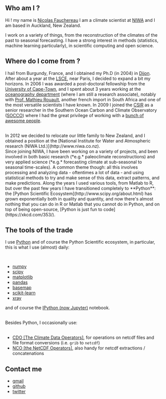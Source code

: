 <!--
.. title: About me
.. slug: about-me
.. date: 2015-07-31 11:34:39 UTC+12:00
.. tags:
.. category:
.. link:
.. description:
.. type: text
-->

## Who am I ?

Hi ! my name is [Nicolas Fauchereau](mailto:nicolas.fauchereau@gmail.com)
I am a climate scientist at [NIWA](http://www.niwa.co.nz) and I am based in Auckland, New Zealand.

I work on a variety of things, from the reconstruction of the climates of the past
to seasonal forecasting. I have a strong interest in methods (statistics, machine learning particularly),
in scientific computing and open science.

## Where do I come from ?

I hail from Burgundy, France, and I obtained my Ph.D (in 2004) in [Dijon](http://climatologie.u-bourgogne.fr/). After about a year
at the [LSCE](http://www.lsce.ipsl.fr/en/), near Paris, I decided to expand a bit my horizons. In 2006 I was awarded a post-doctoral
fellowship from the [University of Cape-Town](http://www.uct.ac.za/), and I spent about 3 years working at the
[oceanography department](http://www.sea.uct.ac.za/) (where I am still a research associate), notably with
[Prof. Mathieu Rouault](http://ma-re.uct.ac.za/staff/academic-staff/dr-mathieu-rouault/), another french import in South Africa and one of the most
versatile scientists I have known. In 2009 I joined
the [CSIR](http://www.csir.co.za/) as a senior researcher in the Southern Ocean Carbon and Climate Observatory ([SOCCO](http://socco.org.za/about/)) where I had the
great privilege of working with a [bunch of awesome people](http://socco.org.za/about/#team).  

<br>
In 2012 we decided to relocate our little family to New Zealand, and I obtained
a position at the [National Institute for Water and Atmospheric research (NIWA Ltd.)](http://www.niwa.co.nz).  

<br>
Since joining NIWA, I have been working on a variety of projects, and been involved in both
basic research (*e.g.* paleoclimate reconstructions) and very applied science (*e.g.* forecasting climate at sub-seasonal
to seasonal time-scales). A common theme though: all this involves processing and analyzing data - oftentimes a lot of data - and using statistical methods to
try and make sense of this data, extract patterns, and make predictions. Along the years I used various tools, from Matlab to R, but over the past few years I have transitioned completely to **Python**: the [Python Scientific Ecosystem](http://www.scipy.org/about.html) has grown exponentially both in quality and quantity, and now there's almost nothing that you can do in R or Matlab
that you cannot do in Python, and on top of being open-source, [Python is just fun to code](https://xkcd.com/353/).

## The tools of the trade

I use [Python](http://www.python.org) and of course the Python Scientific ecosystem,
in particular, this is what I use (almost) daily:

<br>

+ [numpy](http://www.numpy.org/)
+ [scipy](http://www.scipy.org/)
+ [matplotlib](http://matplotlib.org/)
+ [pandas](http://pandas.pydata.org/)
+ [basemap](https://basemaptutorial.readthedocs.org/en/latest/)
+ [scikit-learn](http://scikit-learn.org/)
+ [xray](https://github.com/xray/xray)

and of course the [IPython (now Jupyter)](https://jupyter.org/) notebook.  
<br>

Besides Python, I occasionally use:  
<br>

+ [CDO [The Climate Data Operators]](https://code.zmaw.de/projects/cdo), for operations on netcdf files and
file format conversions (i.e. `grib` to `netcdf`)
+ [NCO [the NetCDF Operators]](http://nco.sourceforge.net), also handy for netcdf extractions / concatenations

## Contact me

+ [gmail](mailto:nicolas.fauchereau@gmail.com)
+ [github](https://github.com/nicolasfauchereau/)
+ [twitter](https://twitter.com/nfauchereau/)
